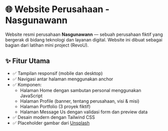 # 🌐 Website Perusahaan - Nasgunawann

Website resmi perusahaan **Nasgunawann** — sebuah perusahaan fiktif yang bergerak di bidang teknologi dan layanan digital. Website ini dibuat sebagai bagian dari latihan mini project (RevoU).

## ✨ Fitur Utama

- ✅ Tampilan responsif (mobile dan desktop)
- ✅ Navigasi antar halaman menggunakan anchor
- ✅ Komponen:
  - Halaman Home dengan sambutan personal menggunakan JavaScript
  - Halaman Profile (banner, tentang perusahaan, visi & misi)
  - Halaman Portfolio (3 proyek fiktif)
  - Halaman Message Us dengan validasi form dan preview data
- ✅ Desain modern dengan Tailwind CSS
- ✅ Placeholder gambar dari [Unsplash](https://unsplash.com)
